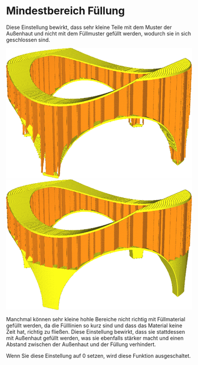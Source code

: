 Mindestbereich Füllung
====
Diese Einstellung bewirkt, dass sehr kleine Teile mit dem Muster der Außenhaut und nicht mit dem Füllmuster gefüllt werden, wodurch sie in sich geschlossen sind.

![Auf 0 gesetzt, werden die dünnen Füße dieses Modells mit Füllmaterial ausgefüllt](../images/min_infill_area_disabled.png)
![Auf 150 gesetzt, werden die Füße mit Außenhaut gefüllt](../images/min_infill_area_150.png)

Manchmal können sehr kleine hohle Bereiche nicht richtig mit Füllmaterial gefüllt werden, da die Fülllinien so kurz sind und dass das Material keine Zeit hat, richtig zu fließen. Diese Einstellung bewirkt, dass sie stattdessen mit Außenhaut gefüllt werden, was sie ebenfalls stärker macht und einen Abstand zwischen der Außenhaut und der Füllung verhindert.

Wenn Sie diese Einstellung auf 0 setzen, wird diese Funktion ausgeschaltet.